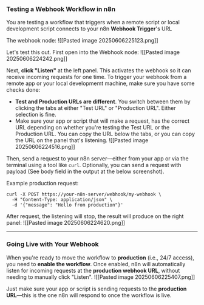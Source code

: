 ### Testing a Webhook Workflow in n8n

You are testing a workflow that triggers when a remote script or local development script connects to your n8n **Webhook Trigger**'s URL

The webhook node:
![[Pasted image 20250606225123.png]]

Let's test this out. First open into the Webhook node:
![[Pasted image 20250606224242.png]]

Next, **click "Listen"** at the left panel. This activates the webhook so it can receive incoming requests for one time. To trigger your webhook from a remote app or your local developmemt machine, make sure you have some checks done:
- **Test and Production URLs are different**. You switch between them by clicking the tabs at either "Test URL" or "Production URL". Either selection is fine.
- Make sure your app or script that will make a request, has the correct URL depending on whether you're testing the Test URL or the Production URL. You can copy the URL below the tabs, or you can copy the URL on the panel that's listening.
![[Pasted image 20250606224516.png]]

Then, send a request to your n8n server—either from your app or via the terminal using a tool like `curl`. Optionally, you can send a request with payload (See body field in the output at the below screenshot).

Example production request:
```
curl -X POST https://your-n8n-server/webhook/my-webhook \
  -H "Content-Type: application/json" \
  -d '{"message": "Hello from production"}'
```

After request, the listening will stop, the result will produce on the right panel:
![[Pasted image 20250606224620.png]]

---

### Going Live with Your Webhook

When you're ready to move the workflow to **production** (i.e., 24/7 access), you need to **enable the workflow**. Once enabled, n8n will automatically listen for incoming requests at the **production webhook URL**, without needing to manually click "Listen".
![[Pasted image 20250606225407.png]]

Just make sure your app or script is sending requests to the **production URL**—this is the one n8n will respond to once the workflow is live.